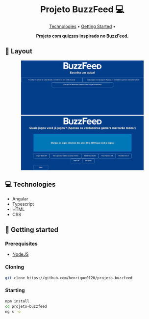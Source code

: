 <h1 align="center" style="font-weight: bold;">Projeto BuzzFeed 💻</h1>

<p align="center">
 <a href="#technologies">Technologies</a> • 
 <a href="#started">Getting Started</a> • 
</p>

<p align="center">
    <b>Projeto com quizzes inspirado no BuzzFeed.</b>
</p>

<h2 id="layout">🎨 Layout</h2>

<p align="center">
    <img src="assets/screenshot3.png" alt="Image 1" width="400px">
    <img src="assets/screenshot2.png" alt="Image 2" width="400px">
</p>

<h2 id="technologies">💻 Technologies</h2>

- Angular
- Typescript
- HTML
- CSS

<h2 id="started">🚀 Getting started</h2>

<h3>Prerequisites</h3>

- [NodeJS](https://nodejs.org/en/download)

<h3>Cloning</h3>

```bash
git clone https://github.com/henrique0120/projeto-buzzfeed
```
<h3>Starting</h3> 

```bash
npm install
cd projeto-buzzfeed
ng s -o
```

